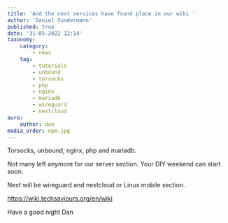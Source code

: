 ```yaml
---
title: 'And the next services have found place in our wiki '
author: 'Daniel Sundermann'
published: true
date: '31-05-2022 12:14'
taxonomy:
    category:
        - news
    tag:
        - tutorials
        - unbound
        - torsocks
        - php
        - nginx
        - mariadb
        - wireguard
        - nextcloud
aura:
    author: dan
media_order: npm.jpg
---
```


Torsocks, unbound, nginx, php and mariadb. 

Not many left anymore for our server section. Your DIY weekend can start soon.

Next will be wireguard and nextcloud or Linux mobile section. 

https://wiki.techsaviours.org/en/wiki

Have a good night
Dan